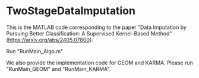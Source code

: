 # TwoStageDataImputation

This is the MATLAB code corresponding to the paper "Data Imputation by Pursuing Better Classification: A Supervised Kernel-Based Method" (https://arxiv.org/abs/2405.07800).

Run "RunMain_Algo.m"

We also provide the implementation code for GEOM and KARMA. Please run "RunMain_GEOM" and "RunMain_KARMA".
